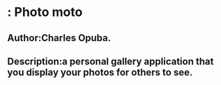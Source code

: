 # : Photo moto

## Author:Charles Opuba.

## Description:a personal gallery application that you display your photos for others to see.




